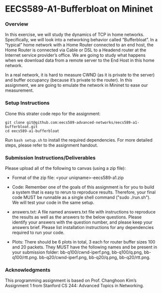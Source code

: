 # EECS589-A1-Bufferbloat on Mininet

### Overview
In this exercise, we will study the dynamics of TCP in home networks. Specifically, we will look into a networking behavior called “Bufferbloat”. In a “typical” home network with a Home Router connected to an end host, the Home Router is connected via Cable or DSL to a Headend router at the Internet service provider’s office. We are going to study what happens when we download data from a remote server to the End Host in this home network.

In a real network, it is hard to measure CWND (as it is private to the server) and buffer occupancy (because it’s private to the router). In this assignment, we are going to emulate the network in Mininet to ease our measurement.

### Setup Instructions

Clone this strater code repo for the assignment:
```
git clone git@github.com:eecs589-advanced-networks/eecs589-a1-bufferbloat.git
cd eecs589-a1-bufferbloat
```

Run `bash setup.sh` to install the required dependencies. For more detailed steps, please refer to the assignment handout.


### Submission Instructions/Deliverables 

Please upload all of the following to canvas (using a zip file): 

* Format of the zip file: \<your uniqname>-eecs589-a1.zip

* Code: Remember one of the goals of this assignment is for you to build a system that is easy to rerun to reproduce results. Therefore, your final code MUST be runnable as a single shell command ("sudo ./run.sh"). We will test your code in the same setup.

* answers.txt: A file named answers.txt file with instructions to reproduce the results as well as the answers to the below questions. Please identify your answers with the question number, and please keep your answers brief. Please list installation instructions for any dependencies required to run your code.

* Plots: There should be 6 plots in total, 3 each for router buffer sizes 100 and 20 packets. They MUST have the following names and be present in your submission folder:
bb-q100/cwnd-iperf.png, bb-q100/q.png, bb-q100/rtt.png.
bb-q20/cwnd-iperf.png, bb-q20/q.png, bb-q20/rtt.png.



### Acknowledgments

This programming assignment is based on Prof. Changhoon Kim’s Assignment 1 from Stanford CS 244: Advanced Topics in Networking.
